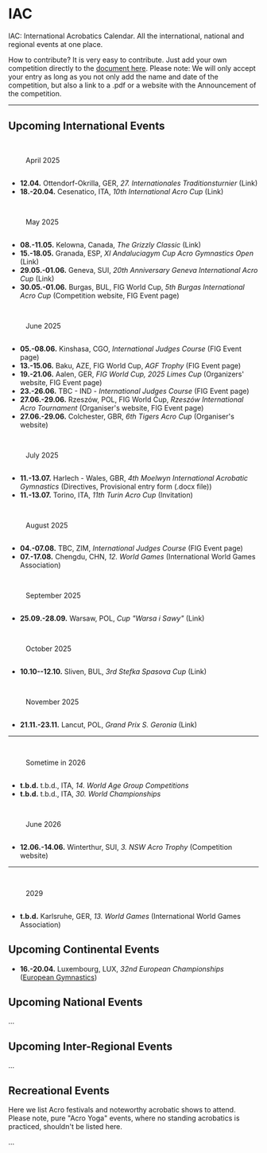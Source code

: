 # IAC

IAC: International Acrobatics Calendar. All the international, national and regional events at one place. 

How to contribute? It is very easy to contribute. Just add your own competition directly to the [document here]( https://github.com/floshin/acrolib/new/main). Please note: We will only accept your entry as long as you not only add the name and date of the competition, but also a link to a .pdf or a website with the Announcement of the competition. 

---

## Upcoming International Events


### April 2025

* **12.04.** Ottendorf-Okrilla, GER, *27. Internationales Traditionsturnier* (Link)
* **18.-20.04.** Cesenatico, ITA, *10th International Acro Cup* (Link)

<!--
| Date | City | Country | Name | Info |
| ---- | ---- | ------- | ---- | ---- |
| 12.04. | Ottendorf-Okrilla | GER | 27th Internationales Traditionsturnier	| competition website |
| 18.-20.04. | Cesenatico	| ITA | 10th International Acro Cup | for Clubs	| 
-->

### May 2025

* **08.-11.05.** Kelowna, Canada, *The Grizzly Classic* (Link)
* **15.-18.05.** Granada, ESP, *XI Andaluciagym Cup Acro Gymnastics Open* (Link)
* **29.05.-01.06.** Geneva, SUI, *20th Anniversary Geneva International Acro Cup* (Link)
* **30.05.-01.06.** Burgas, BUL, FIG World Cup, *5th Burgas International Acro Cup* (Competition website, FIG Event page)


### June 2025

* **05.-08.06.** Kinshasa, CGO, *International Judges Course* (FIG Event page)
* **13.-15.06.** Baku, AZE, FIG World Cup, *AGF Trophy* (FIG Event page)
* **19.-21.06.** Aalen, GER, *FIG World Cup, 2025 Limes Cup* (Organizers' website, FIG Event page)
* **23.-26.06.** TBC - IND - *International Judges Course* (FIG Event page)
* **27.06.-29.06.** Rzeszów, POL, FIG World Cup, *Rzeszów International Acro Tournament* (Organiser's website, FIG Event page)
* **27.06.-29.06.** Colchester, GBR, *6th Tigers Acro Cup*	(Organiser's website)


### July 2025

* **11.-13.07.**	Harlech - Wales, GBR, *4th Moelwyn International Acrobatic Gymnastics* (Directives, Provisional entry form (.docx file))
* **11.-13.07.** Torino, ITA, *11th Turin Acro Cup*	(Invitation)


### August 2025

* **04.-07.08.** TBC,	ZIM, *International Judges Course* (FIG Event page)
* **07.-17.08.** Chengdu, CHN, *12. World Games* (International World Games Association)


### September 2025

* **25.09.-28.09.** Warsaw,	POL, *Cup "Warsa i Sawy"* (Link) 


### October 2025

* **10.10--12.10.** Sliven,	BUL, *3rd Stefka Spasova Cup*	(Link)


### November 2025

* **21.11.-23.11.** Lancut, POL,	*Grand Prix S. Geronia*	(Link)

---

### Sometime in 2026

* **t.b.d.** t.b.d.,	ITA, *14. World Age Group Competitions*
* **t.b.d.** t.b.d., ITA, *30. World Championships*


### June 2026

* **12.06.-14.06.** Winterthur, SUI, *3. NSW Acro Trophy* (Competition website)

---
 
### 2029

* **t.b.d.** Karlsruhe,	GER, *13. World Games* (International World Games Association)


## Upcoming Continental Events 

* **16.-20.04.** Luxembourg, LUX, *32nd European Championships* ([European Gymnastics](https://www.europeangymnastics.com/))


## Upcoming National Events

...


## Upcoming Inter-Regional Events

...


## Recreational Events

Here we list Acro festivals and noteworthy acrobatic shows to attend. Please note, pure "Acro Yoga" events, where no standing acrobatics is practiced, shouldn't be listed here. 

...


<style>

h3 {
  margin: 20px 20px 5px;
  padding: 10px 15px;
  background: var(--dark);
  font-size: inherit;
  display: inline-block;
  font-weight: normal;
}
 
main ul {
  list-style: none;
  padding-left: 0;
  overflow: hidden;
 }
 
main li {
  background: var(--dark);
  margin-bottom: 5px;
  padding: 10px;
  display: inline-block;
  white-space: nowrap;
  overflow: hidden;
  text-overflow: ellipsis;
 } 

 main strong {
   display: block;
   min-width: 100%;
   font-size: 14px;
   font-weight: normal;
 }
  
</style>

